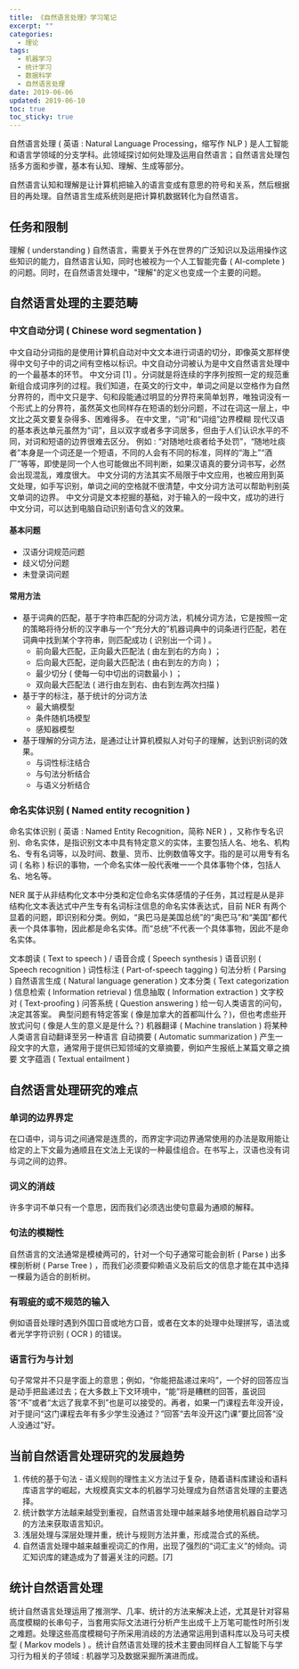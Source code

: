 ```yaml
---
title: 《自然语言处理》学习笔记
excerpt: ""
categories:
  - 理论
tags:
  - 机器学习
  - 统计学习
  - 数据科学
  - 自然语言处理
date: 2019-06-06
updated: 2019-06-10
toc: true
toc_sticky: true
---
```


自然语言处理 ( 英语 : Natural Language Processing，缩写作 NLP ) 是人工智能和语言学领域的分支学科。此领域探讨如何处理及运用自然语言；自然语言处理包括多方面和步骤，基本有认知、理解、生成等部分。

自然语言认知和理解是让计算机把输入的语言变成有意思的符号和关系，然后根据目的再处理。自然语言生成系统则是把计算机数据转化为自然语言。

## 任务和限制

理解 ( understanding ) 自然语言，需要关于外在世界的广泛知识以及运用操作这些知识的能力，自然语言认知，同时也被视为一个人工智能完备 ( AI-complete ) 的问题。同时，在自然语言处理中，"理解"的定义也变成一个主要的问题。

## 自然语言处理的主要范畴

### 中文自动分词 ( Chinese word segmentation )

中文自动分词指的是使用计算机自动对中文文本进行词语的切分，即像英文那样使得中文句子中的词之间有空格以标识。中文自动分词被认为是中文自然语言处理中的一个最基本的环节。
中文分词 [1]  。分词就是将连续的字序列按照一定的规范重新组合成词序列的过程。我们知道，在英文的行文中，单词之间是以空格作为自然分界符的，而中文只是字、句和段能通过明显的分界符来简单划界，唯独词没有一个形式上的分界符，虽然英文也同样存在短语的划分问题，不过在词这一层上，中文比之英文要复杂得多、困难得多。
在中文里，“词”和“词组”边界模糊
现代汉语的基本表达单元虽然为“词”，且以双字或者多字词居多，但由于人们认识水平的不同，对词和短语的边界很难去区分。
例如 : “对随地吐痰者给予处罚”，“随地吐痰者”本身是一个词还是一个短语，不同的人会有不同的标准，同样的“海上”“酒厂”等等，即使是同一个人也可能做出不同判断，如果汉语真的要分词书写，必然会出现混乱，难度很大。
中文分词的方法其实不局限于中文应用，也被应用到英文处理，如手写识别，单词之间的空格就不很清楚，中文分词方法可以帮助判别英文单词的边界。
中文分词是文本挖掘的基础，对于输入的一段中文，成功的进行中文分词，可以达到电脑自动识别语句含义的效果。

#### 基本问题

- 汉语分词规范问题
- 歧义切分问题
- 未登录词问题

#### 常用方法

- 基于词典的匹配，基于字符串匹配的分词方法，机械分词方法，它是按照一定的策略将待分析的汉字串与一个“充分大的”机器词典中的词条进行匹配，若在词典中找到某个字符串，则匹配成功 ( 识别出一个词 ) 。
  - 前向最大匹配，正向最大匹配法 ( 由左到右的方向 ) ；
  - 后向最大匹配，逆向最大匹配法 ( 由右到左的方向 ) ；
  - 最少切分 ( 使每一句中切出的词数最小 ) ；
  - 双向最大匹配法 ( 进行由左到右、由右到左两次扫描 )
- 基于字的标注，基于统计的分词方法
  - 最大熵模型
  - 条件随机场模型
  - 感知器模型
- 基于理解的分词方法，是通过让计算机模拟人对句子的理解，达到识别词的效果。
  - 与词性标注结合
  - 与句法分析结合
  - 与语义分析结合

### 命名实体识别 ( Named entity recognition )

命名实体识别 ( 英语 : Named Entity Recognition，简称 NER ) ，又称作专名识别、命名实体，是指识别文本中具有特定意义的实体，主要包括人名、地名、机构名、专有名词等，以及时间、数量、货币、比例数值等文字。指的是可以用专有名词 ( 名称 ) 标识的事物，一个命名实体一般代表唯一一个具体事物个体，包括人名、地名等。

NER 属于从非结构化文本中分类和定位命名实体感情的子任务，其过程是从是非结构化文本表达式中产生专有名词标注信息的命名实体表达式，目前 NER 有两个显着的问题，即识别和分类。例如，“奥巴马是美国总统”的“奥巴马”和“美国”都代表一个具体事物，因此都是命名实体。而“总统”不代表一个具体事物，因此不是命名实体。

文本朗读 ( Text to speech ) / 语音合成 ( Speech synthesis )
语音识别 ( Speech recognition )
词性标注 ( Part-of-speech tagging )
句法分析 ( Parsing )
自然语言生成 ( Natural language generation )
文本分类 ( Text categorization )
信息检索 ( Information retrieval )
信息抽取 ( Information extraction )
文字校对 ( Text-proofing )
问答系统 ( Question answering )
给一句人类语言的问句，决定其答案。 典型问题有特定答案 ( 像是加拿大的首都叫什么？)，但也考虑些开放式问句 ( 像是人生的意义是是什么？)
机器翻译 ( Machine translation )
将某种人类语言自动翻译至另一种语言
自动摘要 ( Automatic summarization )
产生一段文字的大意，通常用于提供已知领域的文章摘要，例如产生报纸上某篇文章之摘要
文字蕴涵 ( Textual entailment )

## 自然语言处理研究的难点

### 单词的边界界定

在口语中，词与词之间通常是连贯的，而界定字词边界通常使用的办法是取用能让给定的上下文最为通顺且在文法上无误的一种最佳组合。在书写上，汉语也没有词与词之间的边界。

### 词义的消歧

许多字词不单只有一个意思，因而我们必须选出使句意最为通顺的解释。

### 句法的模糊性

自然语言的文法通常是模棱两可的，针对一个句子通常可能会剖析 ( Parse ) 出多棵剖析树 ( Parse Tree ) ，而我们必须要仰赖语义及前后文的信息才能在其中选择一棵最为适合的剖析树。

### 有瑕疵的或不规范的输入

例如语音处理时遇到外国口音或地方口音，或者在文本的处理中处理拼写，语法或者光学字符识别 ( OCR ) 的错误。

### 语言行为与计划

句子常常并不只是字面上的意思；例如，“你能把盐递过来吗”，一个好的回答应当是动手把盐递过去；在大多数上下文环境中，“能”将是糟糕的回答，虽说回答“不”或者“太远了我拿不到”也是可以接受的。再者，如果一门课程去年没开设，对于提问“这门课程去年有多少学生没通过？”回答“去年没开这门课”要比回答“没人没通过”好。

## 当前自然语言处理研究的发展趋势

1.  传统的基于句法 - 语义规则的理性主义方法过于复杂，随着语料库建设和语料库语言学的崛起，大规模真实文本的机器学习处理成为自然语言处理的主要选择。
2.  统计数学方法越来越受到重视，自然语言处理中越来越多地使用机器自动学习的方法来获取语言知识。
3.  浅层处理与深层处理并重，统计与规则方法并重，形成混合式的系统。
4.  自然语言处理中越来越重视词汇的作用，出现了强烈的“词汇主义”的倾向。词汇知识库的建造成为了普遍关注的问题。[7]

## 统计自然语言处理

统计自然语言处理运用了推测学、几率、统计的方法来解决上述，尤其是针对容易高度模糊的长串句子，当套用实际文法进行分析产生出成千上万笔可能性时所引发之难题。处理这些高度模糊句子所采用消歧的方法通常运用到语料库以及马可夫模型 ( Markov models ) 。统计自然语言处理的技术主要由同样自人工智能下与学习行为相关的子领域 : 机器学习及数据采掘所演进而成。
